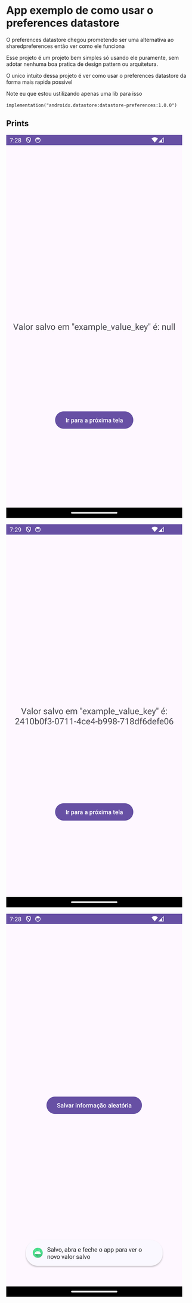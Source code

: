 # App exemplo de como usar o preferences datastore

O preferences datastore chegou prometendo ser uma alternativa ao sharedpreferences então ver como ele funciona

Esse projeto é um projeto bem simples só usando ele puramente, sem adotar nenhuma boa pratica de design pattern ou arquitetura.

O unico intuito dessa projeto é ver como usar o preferences datastore da forma mais rapida possivel

Note eu que estou ustilizando apenas uma lib para isso

```
implementation("androidx.datastore:datastore-preferences:1.0.0")
```

## Prints
![](_prints\homeSemValorSalvo.png)

![](_prints\homeComValorSalvo.png)

![](_prints\btnSalvar.png)